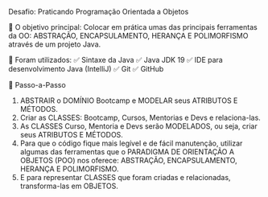 Desafio: Praticando Programação Orientada a Objetos

💎 O objetivo principal:
Colocar em prática umas das principais ferramentas da OO: ABSTRAÇÃO, ENCAPSULAMENTO, HERANÇA E POLIMORFISMO através de um projeto Java.

🛑 Foram utilizados:
✅ Sintaxe da Java
✅ Java JDK 19
✅ IDE para desenvolvimento Java (IntelliJ)
✅ Git
✅ GitHub

👣 Passo-a-Passo
1. ABSTRAIR o DOMÍNIO Bootcamp e MODELAR seus ATRIBUTOS E MÉTODOS.
2. Criar as CLASSES: Bootcamp, Cursos, Mentorias e Devs e relaciona-las.
3. As CLASSES Curso, Mentoria e Devs serão MODELADOS, ou seja, criar seus ATRIBUTOS E MÉTODOS.
4. Para que o código fique mais legível e de fácil manutenção, utilizar algumas das ferramentas que o PARADIGMA DE ORIENTAÇÃO A OBJETOS (POO) nos oferece: ABSTRAÇÃO, ENCAPSULAMENTO, HERANÇA E POLIMORFISMO.
5. E para representar CLASSES que foram criadas e relacionadas, transforma-las em OBJETOS.